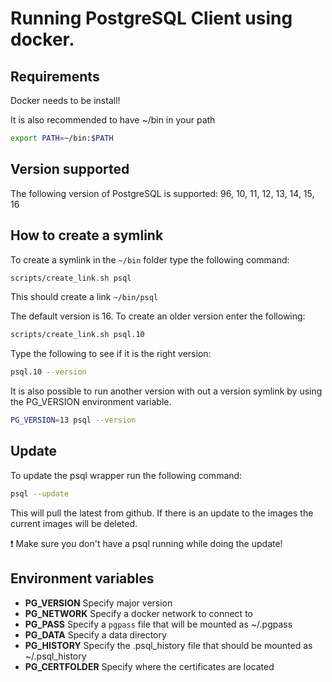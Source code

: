 # Running PostgreSQL Client using docker.

## Requirements

Docker needs to be install!

It is also recommended to have ~/bin in your path

```sh
export PATH=~/bin:$PATH
```

## Version supported

The following version of PostgreSQL is supported: 96, 10, 11, 12, 13, 14, 15, 16

## How to create a symlink

To create a symlink in the `~/bin` folder type the following command:

```sh
scripts/create_link.sh psql
```

This should create a link `~/bin/psql`

The default version is 16. To create an older version enter the following:

```sh
scripts/create_link.sh psql.10
```

Type the following to see if it is the right version:

```sh
psql.10 --version
```

It is also possible to run another version with out a version symlink by using the PG_VERSION environment variable.

```sh
PG_VERSION=13 psql --version
```

## Update

To update the psql wrapper run the following command:

```sh
psql --update
```

This will pull the latest from github. If there is an update to the images the current images will be deleted.

:exclamation: Make sure you don't have a psql running while doing the update!

## Environment variables

- **PG_VERSION** Specify major version
- **PG_NETWORK** Specify a docker network to connect to
- **PG_PASS** Specify a `pgpass` file that will be mounted as ~/.pgpass
- **PG_DATA** Specify a data directory
- **PG_HISTORY** Specify the .psql_history file that should be mounted as ~/.psql_history
- **PG_CERTFOLDER** Specify where the certificates are located

